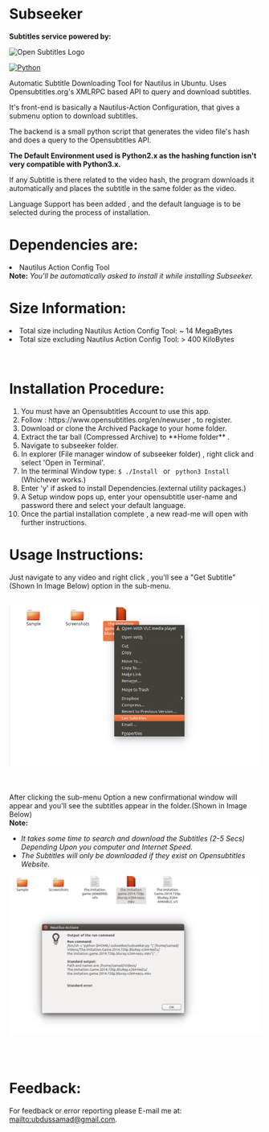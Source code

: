 # Subseeker
<b>Subtitles service powered by:</b>

![Open Subtitles Logo](http://static.opensubtitles.org/gfx/logo-transparent.png "Open Subtitles Logo")

 [![Python](https://img.shields.io/badge/Python-2.7%2C%203.6-brightgreen.svg)](http://www.python.org/download/)
 
Automatic Subtitle Downloading Tool for Nautilus in Ubuntu.
Uses Opensubtitles.org's XMLRPC based API to query and download subtitles.

It's front-end is basically a Nautilus-Action Configuration, that gives a submenu option to download subtitles.

The backend is a small python script that generates the video file's hash and does a query to the Opensubtitles API.

<b>The Default Environment used is Python2.x as the hashing function isn't very compatible with Python3.x.</b>

If any Subtitle is there related to the video hash, the program downloads it automatically and places the subtitle in the same folder as the video.

Language Support has been added , and the default language is to be selected during the process of installation.

# Dependencies are:

<li>Nautilus Action Config Tool </li>
<b>Note:</b><i> You'll be automatically asked to install it while installing Subseeker. </i>
</br>


# Size Information:

<li>Total size including Nautilus Action Config Tool: ~ 14 MegaBytes</li>
<li>Total size excluding Nautilus Action Config Tool: > 400 KiloBytes </li>
</br>
</br>


# Installation Procedure:

<ol>
<li> You must have an Opensubtitles Account to use this app.</li>

<li> Follow : https://www.opensubtitles.org/en/newuser , to register.</li>

<li> Download or clone the Archived Package to your home folder.</li>

<li> Extract the tar ball (Compressed Archive) to **Home folder** .</li>

<li> Navigate to subseeker folder.</li>

<li> In explorer (File manager window of subseeker folder) , right click and select 'Open in Terminal'.</li>

<li> In the terminal Window type: <code>$ ./Install </code> or <code> python3 Install</code> (Whichever works.)</li>

<li> Enter 'y' if asked to install Dependencies.(external utility packages.)</li>

<li> A Setup window pops up, enter your opensubtitle user-name and password there and select your default language.</li>

<li> Once the partial installation complete , a new read-me will open with further instructions.</li>

</ol>

# Usage Instructions:
Just navigate to any video and right click , you'll see a "Get Subtitle" (Shown In Image Below) option in the sub-menu. 
</br></hr></br></hr>

![Image Showing Submenu Option "Get Subtitles" in Nautilus.](/Screenshots/Nautilus_Submenu_Option.png "Image Showing Submenu Option 'Get Subtitles' in Nautilus.")

</br></hr></br></hr>
After clicking the sub-menu Option a new confirmational window will appear and you'll see the subtitles appear in the folder.(Shown in Image Below)
</br></hr><b>Note:</b><i></br></hr> <ul><li>It takes some time to search and download the Subtitles (2-5 Secs) Depending Upon you computer and Internet Speed.</li><li> The Subtitles will only be downloaded if they exist on Opensubtitles Website. </i></li></ul>

![Image Showing Downloaded Subtitle and confirmation window in Nautilus.](/Screenshots/Downloaded_File_With_confirmation.png "Image Showing Downloaded Subtitle and confirmation window in Nautilus.")


</br></hr></br></hr>
# Feedback:
For feedback or error reporting please E-mail me at: <mailto:ubdussamad@gmail.com>.
